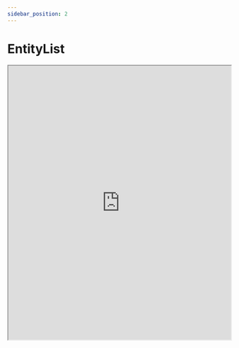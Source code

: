 ```yaml
---
sidebar_position: 2
---
```


# EntityList

<iframe src="https://docs.google.com/spreadsheets/d/e/2PACX-1vQPtZqnWdmOKzetrMcHrBp87F-JJnMBwT6opOD3mAK4gMp9Y7Y3Bpdh0XANFjRTnvvC83aAw3TyLK8b/pubhtml?gid=766406080&amp;single=true&amp;widget=true&amp;headers=false" height="620px" width="100%"></iframe>
